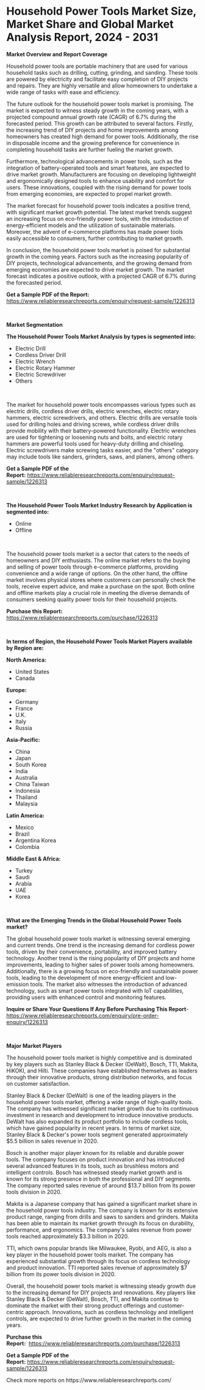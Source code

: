 <p><h1>Household Power Tools Market Size, Market Share and Global Market Analysis Report, 2024 - 2031</h1></p><p><strong>Market Overview and Report Coverage</strong></p>
<p><p>Household power tools are portable machinery that are used for various household tasks such as drilling, cutting, grinding, and sanding. These tools are powered by electricity and facilitate easy completion of DIY projects and repairs. They are highly versatile and allow homeowners to undertake a wide range of tasks with ease and efficiency.</p><p>The future outlook for the household power tools market is promising. The market is expected to witness steady growth in the coming years, with a projected compound annual growth rate (CAGR) of 6.7% during the forecasted period. This growth can be attributed to several factors. Firstly, the increasing trend of DIY projects and home improvements among homeowners has created high demand for power tools. Additionally, the rise in disposable income and the growing preference for convenience in completing household tasks are further fueling the market growth.</p><p>Furthermore, technological advancements in power tools, such as the integration of battery-operated tools and smart features, are expected to drive market growth. Manufacturers are focusing on developing lightweight and ergonomically designed tools to enhance usability and comfort for users. These innovations, coupled with the rising demand for power tools from emerging economies, are expected to propel market growth.</p><p>The market forecast for household power tools indicates a positive trend, with significant market growth potential. The latest market trends suggest an increasing focus on eco-friendly power tools, with the introduction of energy-efficient models and the utilization of sustainable materials. Moreover, the advent of e-commerce platforms has made power tools easily accessible to consumers, further contributing to market growth.</p><p>In conclusion, the household power tools market is poised for substantial growth in the coming years. Factors such as the increasing popularity of DIY projects, technological advancements, and the growing demand from emerging economies are expected to drive market growth. The market forecast indicates a positive outlook, with a projected CAGR of 6.7% during the forecasted period.</p></p>
<p><strong>Get a Sample PDF of the Report:</strong> <a href="https://www.reliableresearchreports.com/enquiry/request-sample/1226313">https://www.reliableresearchreports.com/enquiry/request-sample/1226313</a></p>
<p>&nbsp;</p>
<p><strong>Market Segmentation</strong></p>
<p><strong>The Household Power Tools Market Analysis by types is segmented into:</strong></p>
<p><ul><li>Electric Drill</li><li>Cordless Driver Drill</li><li>Electric Wrench</li><li>Electric Rotary Hammer</li><li>Electric Screwdriver</li><li>Others</li></ul></p>
<p>&nbsp;</p>
<p><p>The market for household power tools encompasses various types such as electric drills, cordless driver drills, electric wrenches, electric rotary hammers, electric screwdrivers, and others. Electric drills are versatile tools used for drilling holes and driving screws, while cordless driver drills provide mobility with their battery-powered functionality. Electric wrenches are used for tightening or loosening nuts and bolts, and electric rotary hammers are powerful tools used for heavy-duty drilling and chiseling. Electric screwdrivers make screwing tasks easier, and the "others" category may include tools like sanders, grinders, saws, and planers, among others.</p></p>
<p><strong>Get a Sample PDF of the Report:</strong>&nbsp;<a href="https://www.reliableresearchreports.com/enquiry/request-sample/1226313">https://www.reliableresearchreports.com/enquiry/request-sample/1226313</a></p>
<p>&nbsp;</p>
<p><strong>The Household Power Tools Market Industry Research by Application is segmented into:</strong></p>
<p><ul><li>Online</li><li>Offline</li></ul></p>
<p>&nbsp;</p>
<p><p>The household power tools market is a sector that caters to the needs of homeowners and DIY enthusiasts. The online market refers to the buying and selling of power tools through e-commerce platforms, providing convenience and a wide range of options. On the other hand, the offline market involves physical stores where customers can personally check the tools, receive expert advice, and make a purchase on the spot. Both online and offline markets play a crucial role in meeting the diverse demands of consumers seeking quality power tools for their household projects.</p></p>
<p><strong>Purchase this Report:</strong>&nbsp; <a href="https://www.reliableresearchreports.com/purchase/1226313">https://www.reliableresearchreports.com/purchase/1226313</a></p>
<p>&nbsp;</p>
<p><strong>In terms of Region, the Household Power Tools Market Players available by Region are:</strong></p>
<p>
    <p> <strong> North America: </strong>
        <ul>
            <li>United States</li>
            <li>Canada</li>
        </ul>
        </p> 
    <p> <strong> Europe: </strong>
        <ul>
            <li>Germany</li>
            <li>France</li>
            <li>U.K.</li>
            <li>Italy</li>
            <li>Russia</li>
        </ul>
        </p> 
    <p> <strong> Asia-Pacific: </strong>
        <ul>
            <li>China</li>
            <li>Japan</li>
            <li>South Korea</li>
            <li>India</li>
            <li>Australia</li>
            <li>China Taiwan</li>
            <li>Indonesia</li>
            <li>Thailand</li>
            <li>Malaysia</li>
        </ul>
        </p> 
    <p> <strong> Latin America: </strong>
        <ul>
            <li>Mexico</li>
            <li>Brazil</li>
            <li>Argentina Korea</li>
            <li>Colombia</li>
        </ul>
        </p> 
    <p> <strong> Middle East & Africa: </strong>
        <ul>
            <li>Turkey</li>
            <li>Saudi</li>
            <li>Arabia</li>
            <li>UAE</li>
            <li>Korea</li>
        </ul>
    </p>
    </p>
<p>&nbsp;</p>
<p><strong>What are the Emerging Trends in the Global Household Power Tools market?</strong></p>
<p><p>The global household power tools market is witnessing several emerging and current trends. One trend is the increasing demand for cordless power tools, driven by their convenience, portability, and improved battery technology. Another trend is the rising popularity of DIY projects and home improvements, leading to higher sales of power tools among homeowners. Additionally, there is a growing focus on eco-friendly and sustainable power tools, leading to the development of more energy-efficient and low-emission tools. The market also witnesses the introduction of advanced technology, such as smart power tools integrated with IoT capabilities, providing users with enhanced control and monitoring features.</p></p>
<p><strong>Inquire or Share Your Questions If Any Before Purchasing This Report</strong>- <a href="https://www.reliableresearchreports.com/enquiry/pre-order-enquiry/1226313">https://www.reliableresearchreports.com/enquiry/pre-order-enquiry/1226313</a></p>
<p>&nbsp;</p>
<p><strong>Major Market Players</strong></p>
<p><p>The household power tools market is highly competitive and is dominated by key players such as Stanley Black & Decker (DeWalt), Bosch, TTI, Makita, HiKOKI, and Hilti. These companies have established themselves as leaders through their innovative products, strong distribution networks, and focus on customer satisfaction.</p><p>Stanley Black & Decker (DeWalt) is one of the leading players in the household power tools market, offering a wide range of high-quality tools. The company has witnessed significant market growth due to its continuous investment in research and development to introduce innovative products. DeWalt has also expanded its product portfolio to include cordless tools, which have gained popularity in recent years. In terms of market size, Stanley Black & Decker's power tools segment generated approximately $5.5 billion in sales revenue in 2020.</p><p>Bosch is another major player known for its reliable and durable power tools. The company focuses on product innovation and has introduced several advanced features in its tools, such as brushless motors and intelligent controls. Bosch has witnessed steady market growth and is known for its strong presence in both the professional and DIY segments. The company reported sales revenue of around $13.7 billion from its power tools division in 2020.</p><p>Makita is a Japanese company that has gained a significant market share in the household power tools industry. The company is known for its extensive product range, ranging from drills and saws to sanders and grinders. Makita has been able to maintain its market growth through its focus on durability, performance, and ergonomics. The company's sales revenue from power tools reached approximately $3.3 billion in 2020.</p><p>TTI, which owns popular brands like Milwaukee, Ryobi, and AEG, is also a key player in the household power tools market. The company has experienced substantial growth through its focus on cordless technology and product innovation. TTI reported sales revenue of approximately $7 billion from its power tools division in 2020.</p><p>Overall, the household power tools market is witnessing steady growth due to the increasing demand for DIY projects and renovations. Key players like Stanley Black & Decker (DeWalt), Bosch, TTI, and Makita continue to dominate the market with their strong product offerings and customer-centric approach. Innovations, such as cordless technology and intelligent controls, are expected to drive further growth in the market in the coming years.</p></p>
<p><strong>Purchase this Report:</strong>&nbsp;&nbsp;<a href="https://www.reliableresearchreports.com/purchase/1226313">https://www.reliableresearchreports.com/purchase/1226313</a></p>
<p></p>
<p><strong>Get a Sample PDF of the Report:</strong>&nbsp;<a href="https://www.reliableresearchreports.com/enquiry/request-sample/1226313">https://www.reliableresearchreports.com/enquiry/request-sample/1226313</a></p>
<p>Check more reports on https://www.reliableresearchreports.com/</p>